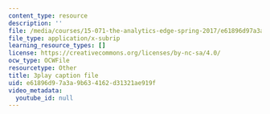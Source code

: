 ```yaml
---
content_type: resource
description: ''
file: /media/courses/15-071-the-analytics-edge-spring-2017/e61896d97a3a9b634162d31321ae919f_8hBr-bpykso.srt
file_type: application/x-subrip
learning_resource_types: []
license: https://creativecommons.org/licenses/by-nc-sa/4.0/
ocw_type: OCWFile
resourcetype: Other
title: 3play caption file
uid: e61896d9-7a3a-9b63-4162-d31321ae919f
video_metadata:
  youtube_id: null
---
```


